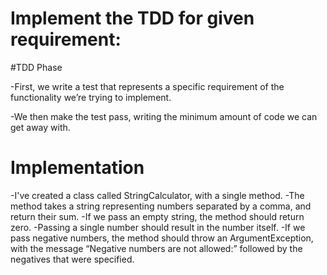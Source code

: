 # Implement the TDD for given requirement:

#TDD Phase

-First, we write a test that represents a specific requirement of the functionality we’re trying to implement.

-We then make the test pass, writing the minimum amount of code we can get away with.

# Implementation 
-I've created a class called StringCalculator, with a single method.
-The method takes a string representing numbers separated by a comma, and return their sum.
-If we pass an empty string, the method should return zero.
-Passing a single number should result in the number itself.
-If we pass negative numbers, the method should throw an ArgumentException, with the message “Negative numbers are not allowed:” followed by the negatives that were specified.

